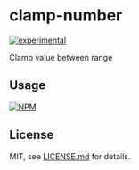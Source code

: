 # clamp-number

[![experimental](http://badges.github.io/stability-badges/dist/experimental.svg)](http://github.com/badges/stability-badges)

Clamp value between range

## Usage

[![NPM](https://nodei.co/npm/clamp-number.png)](https://www.npmjs.com/package/clamp-number)

## License

MIT, see [LICENSE.md](http://github.com/krilo/clamp-number/blob/master/LICENSE.md) for details.
